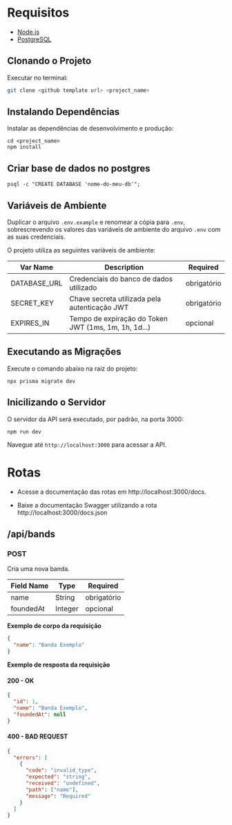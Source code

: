 # Requisitos

- [Node.js](http://nodejs.org/en/download)
- [PostgreSQL](https://www.postgresql.org/download/)

## Clonando o Projeto

Executar no terminal:

```bash
git clone <github template url> <project_name>
```

## Instalando Dependências

Instalar as dependências de desenvolvimento e produção:

```
cd <project_name>
npm install
```

## Criar base de dados no postgres

```
psql -c "CREATE DATABASE 'nome-do-meu-db'";
```

## Variáveis de Ambiente

Duplicar o arquivo `.env.example` e renomear a cópia para `.env`, sobrescrevendo os valores das variáveis de ambiente do arquivo `.env` com as suas credenciais.

O projeto utiliza as seguintes variáveis de ambiente:

| Var Name     | Description                                          | Required    |
| ------------ | ---------------------------------------------------- | ----------- |
| DATABASE_URL | Credenciais do banco de dados utilizado              | obrigatório |
| SECRET_KEY   | Chave secreta utilizada pela autenticação JWT        | obrigatório |
| EXPIRES_IN   | Tempo de expiração do Token JWT (1ms, 1m, 1h, 1d...) | opcional    |

## Executando as Migrações

Execute o comando abaixo na raiz do projeto:

```
npx prisma migrate dev
```

## Inicilizando o Servidor

O servidor da API será executado, por padrão, na porta 3000:

```
npm run dev
```

Navegue até `http://localhost:3000` para acessar a API.

# Rotas

- Acesse a documentação das rotas em http://localhost:3000/docs.

- Baixe a documentação Swagger utilizando a rota http://localhost:3000/docs.json

## /api/bands

### POST

Cria uma nova banda.

| Field Name | Type    | Required    |
| ---------- | ------- | ----------- |
| name       | String  | obrigatório |
| foundedAt  | Integer | opcional    |

**Exemplo de corpo da requisição**

```json
{
  "name": "Banda Exemplo"
}
```

**Exemplo de resposta da requisição**

#### 200 - OK

```json
{
  "id": 1,
  "name": "Banda Exemplo",
  "foundedAt": null
}
```

#### 400 - BAD REQUEST

```json
{
  "errors": [
    {
      "code": "invalid_type",
      "expected": "string",
      "received": "undefined",
      "path": ["name"],
      "message": "Required"
    }
  ]
}
```
